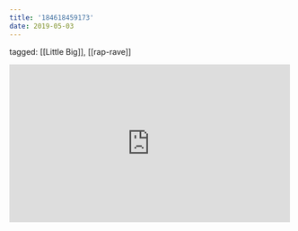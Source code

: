 ```yaml
---
title: '184618459173'
date: 2019-05-03
---
```

tagged: [[Little Big]], [[rap-rave]]
<iframe allow="autoplay; fullscreen; picture-in-picture" allowfullscreen="" frameborder="0" height="281" src="https://player.vimeo.com/video/155089463?title=0&amp;byline=0&amp;portrait=0&amp;app_id=122963" title="LITTLE BIG - BIG DICK" width="500"></iframe>